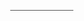
<html>
<head>
<meta name="viewport" content="width=device-width, initial-scale=1">






  <title>Bootstrap 5 Example</title>
  <meta charset="utf-8">
  <meta name="viewport" content="width=device-width, initial-scale=1">
  <link href="https://cdn.jsdelivr.net/npm/bootstrap@5.3.3/dist/css/bootstrap.min.css" rel="stylesheet">
  <script src="https://cdn.jsdelivr.net/npm/bootstrap@5.3.3/dist/js/bootstrap.bundle.min.js"></script>





<style>



* {box-sizing: border-box}

body, html {
  height: 100%;
 margin: 0;
  font-family: Arial;

}

.tabla {
  background-color: #555;
  color: white;
  float: left;
  border: none;
  outline: none;
  cursor: pointer;
  padding: 0.1px 0.1px;
  font-size: 20px;
  width: 25%;
}

.tabla:hover {
  background-color: #777;
}

.contenido {
  color: white;
  display: none;
  padding: 1px 1px;
  height: 105%;
}


#Inicio {background-color: black;}
#News {background-color: black;}
#otro {background-color: black;}
#About {background-color: black;}
#Especial {background-color: black;}













.bg-image {
  /* Full height */
  height: 100%; 
  
  /* Center and scale the image nicely */
  background-position: center;
  background-repeat: no-repeat;
  background-size: cover;
}

/* Images used */
.img1 { background-image: url("https://i.pinimg.com/736x/fe/b8/2d/feb82d3d0dccb51e13414c539652f282.jpg"); }
.img2 { background-image: url("https://i.pinimg.com/736x/58/34/a8/5834a8af5844d0c6075f0aff65959d56.jpg"); }
.img3 { background-image: url("https://i.pinimg.com/736x/90/5c/f8/905cf8adc890477aea2447bef5168f1e.jpg"); }
.img4 { background-image: url("https://i.pinimg.com/736x/88/4d/25/884d25218b66bf5756f408aa3103202c.jpg"); }
.img5 { background-image: url("https://i.pinimg.com/736x/eb/15/db/eb15db04a5343837dca538694f4df136.jpg"); }
.img6 { background-image: url("https://i.pinimg.com/736x/6e/db/4a/6edb4a1d2354b50cb9789c824ce82be0.jpg"); }

/* Position text in the middle of the page/image */
.bg-text {
  background-color: rgb(0,0,0); /* Fallback color */
  background-color: rgba(0,0,0, 0.4); /* Black w/opacity/see-through */
  color: white;
  font-weight: bold;
  font-size: 80px;
  border: 10px solid #f1f1f1;
  position: fixed;
  top: 50%;
  left: 50%;
  transform: translate(-50%, -50%);
  z-index: 1;
  width: 400px;
  padding: 10px;
  text-align: center;
}


.imgine{
   height: 100%; 
     width: 100%;

}












/* From Uiverse.io by JaydipPrajapati1910 */ 
.Comenzar {
  width: 180px;
  height: 50px;
  border-radius: 5px;
  border: none;
  transition: all 0.5s ease-in-out;
  font-size: 20px;
  font-family: Verdana, Geneva, Tahoma, sans-serif;
  font-weight: 600;
  display: flex;
  align-items: center;
  background: #040f16;
  color: #f5f5f5;
}

.Comenzar:hover {
  box-shadow: 0 0 20px 0px #2e2e2e3a;
}

.Comenzar .iconico {
  position: absolute;
  height: 40px;
  width: 70px;
  display: flex;
  justify-content: center;
  align-items: center;
  transition: all 0.5s;
}

.Comenzar .textCo {
  transform: translateX(55px);
}

.Comenzar:hover .iconico {
  width: 175px;
}

.Comenzar:hover .textCo {
  transition: all 0.5s;
  opacity: 0;
}

.Comenzar:focus {
  outline: none;
}

.Comenzar:active .iconico {
  transform: scale(0.85);
}












/* From Uiverse.io by Z4drus */ 
.button-containering {
  display: flex;
  justify-content: center;
  margin: 20px;
}

.button-3d {
  -webkit-appearance: none;
  appearance: none;
  position: relative;
  border-width: 0;
  padding: 0 8px;
  min-width: 4em;
  min-height: 4em;
  box-sizing: border-box;
  background: transparent;
  font: inherit;
  cursor: pointer;
  margin: 10px;
  border-radius: 20px;
}

.button-top {
  display: flex;
  align-items: center;
  justify-content: center;
  position: relative;
  z-index: 2;
  padding: 8px 16px;
  transform: translateY(0);
  color: #fff;
  background-image: linear-gradient(145deg, #6a11cb, #2575fc);
  text-shadow: 0 -1px rgba(0, 0, 0, 0.25);
  border-radius: 20px;
  transition: transform 0.3s, border-radius 0.3s, background 10s;
}

.button-3d:active .button-top {
  border-radius: 10px 10px 8px 8px / 8px;
  transform: translateY(2px);
  background-image: linear-gradient(145deg, #2575fc, #6a11cb);
}

.button-bottom {
  position: absolute;
  z-index: 1;
  bottom: 4px;
  left: 4px;
  border-radius: 20px;
  padding-top: 6px;
  width: calc(100% - 8px);
  height: calc(100% - 10px);
  background-image: linear-gradient(145deg, #2575fc, #6a11cb);
  box-shadow: 0px 2px 3px 0px rgba(0, 0, 0, 0.5);
  transition: border-radius 0.2s, padding-top 0.2s;
}

.button-base {
  position: absolute;
  z-index: 0;
  top: 4px;
  left: 0;
  border-radius: 20px;
  width: 100%;
  height: calc(100% - 4px);
  background-color: rgba(0, 0, 0, 0.15);
  box-shadow: 0 1px 1px 0 rgba(255, 255, 255, 0.75),
    inset 0 2px 2px rgba(0, 0, 0, 0.25);
  transition: border-radius 0.2s, padding-top 0.2s;
}

.button-3d:active .button-bottom {
  border-radius: 10px 10px 8px 8px / 8px;
  padding-top: 0;
}

.button-3d:active .button-base {
  border-radius: 10px 10px 8px 8px / 8px;
}

















.Analisis {
  overflow: hidden;
  border-radius: 0.5rem;
  max-width: 300px;
  background-color: #fff;
  color: #212121;
}

.imagene {
  height: 8rem;
  width: 100%;
  object-fit: cover;
  background-color: rgb(204, 0, 255);
  background-image: linear-gradient(to right, rgb(255, 174, 0), rgb(204, 0, 255));
}

.info {
  padding: 1rem;
  text-align: center;
}

.text-1 {
  font-size: 0.875rem;
  line-height: 1.25rem;
  font-weight: 600;
  letter-spacing: 0.1em;
  text-transform: uppercase;
}

.text-2 {
  margin-top: 1rem;
  font-weight: 900;
  text-transform: uppercase;
}

.text-2 span:first-child {
  font-size: 2.25rem;
  line-height: 2.5rem;
  font-weight: 900;
}

.text-2 span:last-child {
  margin-top: 0.5rem;
  display: block;
  font-size: 0.875rem;
  line-height: 1.25rem;
}

.action {
  margin-top: 1rem;
  display: inline-block;
  width: 100%;
  background-color: rgb(0, 0, 0);
  padding-top: 1rem;
  padding-bottom: 1rem;
  border-radius: 4px;
  font-size: 0.875rem;
  line-height: 1.25rem;
  font-weight: 700;
  letter-spacing: 0.1em;
  text-transform: uppercase;
  color: rgba(255, 255, 255, 1);
  text-decoration: none;
}

.sin {
  margin-top: 1rem;
  font-size: 0.75rem;
  line-height: 1rem;
  font-weight: 500;
  text-transform: uppercase;
  color: rgba(156, 163, 175, 1);
}




















/* From Uiverse.io by adamgiebl */ 
.Img {
  font-family: inherit;
  font-size: 20px;
  background: royalblue;
  color: white;
  padding: 0.7em 1em;
  padding-left: 0.9em;
  display: flex;
  align-items: center;
  border: none;
  border-radius: 16px;
  overflow: hidden;
  transition: all 0.2s;
  cursor: pointer;
}

.Img span {
  display: block;
  margin-left: 0.3em;
  transition: all 0.3s ease-in-out;
}

.Img svg {
  display: block;
  transform-origin: center center;
  transition: transform 0.3s ease-in-out;
}

.Img:hover .svg-wrapper {
  animation: fly-1 0.6s ease-in-out infinite alternate;
}

.Img:hover svg {
  transform: translateX(1.2em) rotate(45deg) scale(1.1);
}

.Img:hover span {
  transform: translateX(5em);
}

.Img:active {
  transform: scale(0.95);
}

@keyframes fly-1 {
  from {
    transform: translateY(0.1em);
  }

  to {
    transform: translateY(-0.1em);
  }
}












body {
  font-family: Verdana, sans-serif;
  margin: 0;
}

* {
  box-sizing: border-box;
}

.row > .column {
  padding: 0 8px;
}

.row:after {
  content: "";
  display: table;
  clear: both;
}

.column {
  float: left;
  width: 25%;
}

/* The Modal (background) */
.modal {
  display: none;
  position: fixed;
  z-index: 1;
  padding-top: 100px;
  left: 0;
  top: 0;
  width: 100%;
  height: 100%;
  overflow: auto;
  background-color: black;
}

/* Modal Content */
.modal-content {
  position: relative;
  background-color: #fefefe;
  margin: auto;
  padding: 0;
  width: 90%;
  max-width: 1200px;
}

/* The Close Button */
.close {
  color: white;
  position: absolute;
  top: 10px;
  right: 25px;
  font-size: 35px;
  font-weight: bold;
}

.close:hover,
.close:focus {
  color: #999;
  text-decoration: none;
  cursor: pointer;
}

.mySlides {
  display: none;
}

.cursor {
  cursor: pointer;
}

/* Next & previous buttons */
.prev,
.next {
  cursor: pointer;
  position: absolute;
  top: 50%;
  width: auto;
  padding: 16px;
  margin-top: -50px;
  color: white;
  font-weight: bold;
  font-size: 20px;
  transition: 0.6s ease;
  border-radius: 0 3px 3px 0;
  user-select: none;
  -webkit-user-select: none;
}

/* Position the "next button" to the right */
.next {
  right: 0;
  border-radius: 3px 0 0 3px;
}

/* On hover, add a black background color with a little bit see-through */
.prev:hover,
.next:hover {
  background-color: rgba(0, 0, 0, 0.8);
}

/* Number text (1/3 etc) */
.numbertext {
  color: #f2f2f2;
  font-size: 12px;
  padding: 8px 12px;
  position: absolute;
  top: 0;
}

img {
  margin-bottom: -4px;
}

.caption-container {
  text-align: center;
  background-color: black;
  padding: 2px 16px;
  color: white;
}

.demo {
  opacity: 0.6;
}

.active,
.demo:hover {
  opacity: 1;
}

img.hover-shadow {
  transition: 0.3s;
}

.hover-shadow:hover {
  box-shadow: 0 4px 8px 0 rgba(0, 0, 0, 0.2), 0 6px 20px 0 rgba(0, 0, 0, 0.19);
}













  










/* Slideshow container */
.GrupoImagenes {
  max-width: 1000px;
  position: relative;
  margin: auto;
}

/* Caption text */
.textual {
  color: green;
  font-size: 15px;
  padding: 8px 12px;
  position: absolute;
  bottom: 8px;
  width: 100%;
  text-align: center;
}

/* Number text (1/3 etc) */
.numero {
  color: #f2f2f2;
  font-size: 12px;
  padding: 8px 12px;
  position: absolute;
  top: 0;
}

/* The dots/bullets/indicators */
.doting {
  height: 15px;
  width: 15px;
  margin: 0 2px;
  background-color: #bbb;
  border-radius: 50%;
  display: inline-block;
  transition: background-color 0.6s ease;
}

.active {
  background-color: #717171;
}

/* Fading animation */
.fading {
  animation-name: fade;
  animation-duration: 1.5s;
}









  









  
</style>
</head>
<body>





<button class="tabla" onclick="openPage('About', this,)"></button>













<div id="Inicio" class="contenido">


<div><img class="imgine" src="https://i.pinimg.com/736x/fe/b8/2d/feb82d3d0dccb51e13414c539652f282.jpg"></div>
<div><img class="imgine" src="https://i.pinimg.com/736x/58/34/a8/5834a8af5844d0c6075f0aff65959d56.jpg"></div>
<div><img class="imgine" src="https://i.pinimg.com/736x/90/5c/f8/905cf8adc890477aea2447bef5168f1e.jpg"></div>
<div><img class="imgine" src="https://i.pinimg.com/736x/88/4d/25/884d25218b66bf5756f408aa3103202c.jpg"></div>
<div><img class="imgine" src="https://i.pinimg.com/736x/eb/15/db/eb15db04a5343837dca538694f4df136.jpg"></div>
<div><img class="imgine" src="https://i.pinimg.com/736x/6e/db/4a/6edb4a1d2354b50cb9789c824ce82be0.jpg"></div>
<div class="bg-text">

 Equipo 1

<br>





<center>
<button class="Comenzar" onclick="openPage('News', this,)">
    <span class="iconico">
        <svg xmlns="http://www.w3.org/2000/svg" width="20" height="24" fill="currentColor" class="bi bi-airplane-fill" viewBox="0 0 16 16">
  <path d="M6.428 1.151C6.708.591 7.213 0 8 0s1.292.592 1.572 1.151C9.861 1.73 10 2.431 10 3v3.691l5.17 2.585a1.5 1.5 0 0 1 .83 1.342V12a.5.5 0 0 1-.582.493l-5.507-.918-.375 2.253 1.318 1.318A.5.5 0 0 1 10.5 16h-5a.5.5 0 0 1-.354-.854l1.319-1.318-.376-2.253-5.507.918A.5.5 0 0 1 0 12v-1.382a1.5 1.5 0 0 1 .83-1.342L6 6.691V3c0-.568.14-1.271.428-1.849Z"></path>
</svg>
    </span>
    <span class="textCo">Comenzar</span>
</button></center>
</div>

  
</div>







<div id="News" class="contenido">









<div class="container-fluid p-5 bg-primary text-white text-center">
  <h1>ANÁLISIS DE MODOS Y EFECTOS DE FALLAS</h1>
 
</div>
  
<div class="container mt-5">
  <div class="row">
    <div class="col-sm-4">
 
<div class="Analisis">
  <div class="imagene"><img src="https://i.pinimg.com/736x/86/d6/5c/86d65c162a1de465fbb1ae388182a9fd.jpg" alt="Gi" width="300" height="128"></div>
  <div class="info">
    <p class="text-1">
      Analisis
    </p>

   <div class="text-2">

  <span>El análisis de modos y efectos de fallas (FMEA, por sus siglas en inglés) es una herramienta estructurada que permite identificar, analizar y priorizar posibles problemas en un sistema, proceso, diseño, producto o servicio. Su principal objetivo es anticipar fallas antes de que ocurran, mejorando así la confiabilidad, seguridad y calidad</span>
    </div>
    
  <p class="sin">
    
  </p>
  </div>
</div>


   </div>
    <div class="col-sm-4">

<div class="Analisis">
  <div class="imagene"><img src="https://i.pinimg.com/736x/31/70/9d/31709d6b373cf4ef9d53a6461b4152be.jpg" alt="Gi" width="300" height="128"></div>
  <div class="info">
    <p class="text-1">
      Modo de Fallas
    </p>

   <div class="text-2">

  <span>Esto se refiere a las maneras específicas en que un sistema o componente podría fallar. En otras palabras, ¿qué podría salir mal?
</span>
    </div>
    
   <p class="sin">
      Offer valid until 29th April, 2023 *
    </p>
  </div>
</div>
    </div>


  <div class="col-sm-4">
<div class="Analisis">
  <div class="imagene"><img src="https://i.pinimg.com/736x/9b/e5/65/9be565cb56b49790d256d28d98140818.jpg" alt="Gi" width="300" height="128"></div>
  <div class="info">
    <p class="text-1">
      Efectos de la falla
    </p>

   <div class="text-2">

  <span>Aquí se describe el impacto que tendría la falla si llegara a ocurrir. ¿Qué consecuencias habría?

</span>
    </div>
    
   <p class="sin">
   
   </p>
  </div>
</div>
    </div>



</div>


 


<div class="container mt-5">
  <div class="row"> 
    <div class="col-sm-4">

<div class="Analisis">
  <div class="imagene"><img src="https://i.pinimg.com/originals/07/85/e7/0785e7dae354aba21aff4c3752166011.gif" alt="Gi" width="300" height="128"></div>
  <div class="info">
    <p class="text-1">
      Causa de Falla
    </p>

   <div class="text-2">

  <span>Se identifican las razones o condiciones que podrían provocar la falla. ¿Por qué sucedería?

</span>
    </div>
    
   <p class="sin">
    
  </p>
  </div>
</div>
    </div>
<br>






  <div class="col-sm-4">

<div class="Analisis">
  <div class="imagene"><img src="https://i.pinimg.com/736x/16/d7/74/16d774f401e0aa9d589831764b3be204.jpg" alt="Gi" width="300" height="128"></div>
  <div class="info">
    <p class="text-1">
      Severidad (S)
    </p>

   <div class="text-2">

  <span> Evalúa qué tan grave sería el efecto de la falla en caso de que ocurra. Se usa una escala, generalmente de 1 (efecto menor) a 10 (efecto crítico).


</span>
    </div>
    
   <p class="sin">
      
   </p>
  </div>
</div>
    </div>








 <div class="col-sm-4">

<div class="Analisis">
  <div class="imagene"><img src="https://i.pinimg.com/736x/ab/e1/f3/abe1f3b238cb9f68017105f2b4a50bba.jpg" alt="Gi" width="300" height="128"></div>
  <div class="info">
    <p class="text-1">
      Ocurrencia (O)
    </p>

   <div class="text-2">

   <span> Estima con qué frecuencia podría suceder la falla. También se utiliza una escala de 1 (muy improbable) a 10 (muy probable).



</span>
    </div>
    
   <p class="sin">
    
  </p>
  </div>
</div>
    </div>





</div>
</div>






<div class="button-containering">
  <button class="button-3d" onclick="openPage('Inicio', this,)" id="defaultOpen">
    <div class="button-top">
      <span class="material-icons">❮</span>
    </div>
    <div class="button-bottom"></div>
    <div class="button-base"></div>
  </button>
  <button class="button-3d" onclick="openPage('otro', this,)">
    <div class="button-top">
      <span class="material-icons">❯</span>
    </div>
    <div class="button-bottom"></div>
    <div class="button-base"></div>
  </button>
</div>




</div>
</div>










<div id="otro" class="contenido">







<div class="container-fluid p-5 bg-danger text-white text-center">
  <h1>Elementos del PFEMDA</h1>







   
</div>
  
<div class="container mt-5">






















<div class="GrupoImagenes">

<div class="Sliter fading">
  <div class="numero">1 / 6</div>
  <img src="https://i.pinimg.com/736x/ac/ba/28/acba2836c507e66eb0fbfbd6ebfe5a63.jpg" style="width:100%">
  <div class="textual">Procesos</div>
</div>

<div class="Sliter fading">
  <div class="numero">2 / 6</div>
  <img src="https://i.pinimg.com/736x/07/98/83/079883d1174c5a85181a5e9cf116972d.jpg" style="width:100%">
  <div class="textual">Fallas</div>
</div>

<div class="Sliter fading">
  <div class="numero">3 / 6</div>
  <img src="https://i.pinimg.com/736x/4b/c9/bd/4bc9bd226fd4f7442c62c5bf223c6f3b.jpg" style="width:100%">
  <div class="textual">Efectos</div>
</div>


<div class="Sliter fading">
  <div class="numero">4 / 6</div>
  <img src="https://i.pinimg.com/736x/63/04/0e/63040e20e85efd172061a1d4d5a8e926.jpg" style="width:100%">
  <div class="textual">Modo</div>
</div>

<div class="Sliter fading">
  <div class="numero">5 / 6</div>
  <img src="https://i.pinimg.com/736x/0d/02/93/0d029394ddf2dde8999f180f484d4b68.jpg" style="width:100%">
  <div class="textual">Diagnostico</div>
</div>

<div class="Sliter fading">
  <div class="numero">6 / 6</div>
  <img src="https://i.pinimg.com/736x/0c/6f/cc/0c6fcc3fbdb8c3e8152ec720d38a92ad.jpg" style="width:100%">
  <div class="textual">Analisis</div>
</div>

</div>

















  
  <div class="row">
    <div class="col-sm-4">
      <h3>Proceso</h3>


   <p>Se examina el sistema o proceso completo, identificando las partes críticas y cómo estas interactúan entre sí. El objetivo es entender dónde podrían surgir problemas.
</p>

  







   </div>
    <div class="col-sm-4">
      <h3>Fallas</h3>
      <p>Se identifican los errores o problemas potenciales que podrían aparecer en el sistema o proceso. Esto incluye cualquier punto débil que podría generar un fallo.
</p>
    







   </div>
    <div class="col-sm-4">
      <h3>Efectos</h3>        
      <p>Se analizan las consecuencias de las fallas, tanto en el sistema como en los usuarios, clientes o procesos relacionados. ¿Qué impacto tendría la falla si ocurre?</p>













   </div>
<div class="col-sm-4">
      <h3>Modo</h3>
      <p>Se describen las maneras específicas en que las fallas podrían manifestarse. Esto responde a la pregunta: ¿cómo podría fallar?
</p>
      
   </div>
<div class="col-sm-4">
      <h3>Diagnostico</h3>
      <p>A diferencia del AMEF, el PFEMDA pone énfasis en las estrategias para detectar y diagnosticar fallas rápidamente. Esto incluye herramientas, métodos y procedimientos para minimizar el impacto de los problemas.

</p>
      
   </div>
    <div class="col-sm-4">
      <h3>Analisis</h3>
      <p>Al igual que en el AMEF, las fallas se priorizan con base en su gravedad, frecuencia y facilidad de detección. Esto permite decidir qué problemas deben abordarse primero, ya sea mediante medidas preventivas o correctivas.

</p>
      
   </div>



  </div>
</div>










<div class="button-containering">
  <button class="button-3d" onclick="openPage('News', this,)" id="defaultOpen">
    <div class="button-top">
      <span class="material-icons">❮</span>
    </div>
    <div class="button-bottom"></div>
    <div class="button-base"></div>
  </button>
  <button class="button-3d" onclick="openPage('About', this,)">
    <div class="button-top">
      <span class="material-icons">❯</span>
    </div>
    <div class="button-bottom"></div>
    <div class="button-base"></div>
  </button>
</div>



</div>




<div id="About" class="contenido">

<div class="container-fluid p-5 bg-info text-white text-center">
  <h1>Control Estadistico De Proceso</h1>
</div>
  
<div class="container mt-5">
  <div class="row">
    <div class="col-sm-4">
      <h3>CEP</h3>
      <p>El Control Estadístico de Procesos (CEP), conocido en inglés como Statistical Process Control (SPC), es una técnica que utiliza herramientas estadísticas para supervisar, medir y mejorar la calidad de los procesos productivos.
</p>
    
   </div>
    <div class="col-sm-4">
      <h3>Comceptos y Claves</h3>
      <p>Variabilidad en los procesos:
Todos los procesos tienen algún nivel de variación, que puede clasificarse en dos tipos:
Variabilidad común: Surge de factores naturales inherentes al proceso.
Variabilidad especial: Resulta de problemas específicos o anomalías.
</p>
    
  </div>
    <div class="col-sm-4">
      <h3>CEP Prevencion</h3>        
      <p>El CEP se enfoca en identificar posibles problemas antes de que afecten la calidad del producto o servicio, reduciendo desperdicios y evitando fallas en etapas avanzadas.
El CEP no solo mejora la calidad, sino que también aumenta la eficiencia del proceso al anticipar y corregir problemas antes de que se vuelvan significativos.</p>

   </div>
  </div>
</div>




<br>













<div class="row">
  <div class="column">
    <img src="https://i.pinimg.com/736x/25/67/95/256795c87f033985a28d3e9566c8c406.jpg" style="width:100%" onclick="openModal();currentSlide(1)" class="hover-shadow cursor">
  </div>
  <div class="column">
    <img src="https://i.pinimg.com/736x/b9/34/03/b93403dd4c22378b80253bcf7cb5536a.jpg" style="width:100%" onclick="openModal();currentSlide(2)" class="hover-shadow cursor">
  </div>
  <div class="column">
    <img src="https://i.pinimg.com/736x/16/03/5d/16035d193f863a0ea5d14338124e2b92.jpg" style="width:100%" onclick="openModal();currentSlide(3)" class="hover-shadow cursor">
  </div>
  <div class="column">
    <img src="https://i.pinimg.com/736x/9b/05/ba/9b05ba561a1c0e47548e613d7e07d1b8.jpg" style="width:100%" onclick="openModal();currentSlide(4)" class="hover-shadow cursor">
  </div>
    <div class="column">
    <img src="https://i.pinimg.com/736x/a9/ee/f2/a9eef22eb029950b7b8c978256761ab3.jpg" style="width:100%" onclick="openModal();currentSlide(4)" class="hover-shadow cursor">
  </div>
</div>

<div id="myModal" class="modal">
  <span class="close cursor" onclick="closeModal()">&times;</span>
  <div class="modal-content">

   <div class="mySlides">
      <div class="numbertext">1 / 5</div>
      <img src="https://i.pinimg.com/736x/25/67/95/256795c87f033985a28d3e9566c8c406.jpg" style="width:100%">
    </div>

   <div class="mySlides">
      <div class="numbertext">2 / 5</div>
      <img src="https://i.pinimg.com/736x/b9/34/03/b93403dd4c22378b80253bcf7cb5536a.jpg" style="width:100%">
    </div>

   <div class="mySlides">
      <div class="numbertext">3 / 5</div>
      <img src="https://i.pinimg.com/736x/16/03/5d/16035d193f863a0ea5d14338124e2b92.jpg" style="width:100%">
    </div>
    
   <div class="mySlides">
      <div class="numbertext">4 / 5</div>
      <img src="https://i.pinimg.com/736x/9b/05/ba/9b05ba561a1c0e47548e613d7e07d1b8.jpg" style="width:100%">
    </div>
       <div class="mySlides">
      <div class="numbertext">5 / 5</div>
      <img src="https://i.pinimg.com/736x/a9/ee/f2/a9eef22eb029950b7b8c978256761ab3.jpg" style="width:100%">
    </div>
    
  <a class="prev" onclick="plusSlides(-1)">&#10094;</a>
    <a class="next" onclick="plusSlides(1)">&#10095;</a>

   <div class="caption-container">
      <p id="caption"></p>
    </div>


  <div class="column">
      <img class="demo cursor" src="https://i.pinimg.com/736x/25/67/95/256795c87f033985a28d3e9566c8c406.jpg" style="width:100%" onclick="currentSlide(1)" alt="Nature and sunrise">
    </div>
    <div class="column">
      <img class="demo cursor" src="https://i.pinimg.com/736x/b9/34/03/b93403dd4c22378b80253bcf7cb5536a.jpg" style="width:100%" onclick="currentSlide(2)" alt="Snow">
    </div>
        <div class="column">
      <img class="demo cursor" src="https://i.pinimg.com/736x/16/03/5d/16035d193f863a0ea5d14338124e2b92.jpg" style="width:100%" onclick="currentSlide(3)" alt="Mountains and fjords">
    </div>
    
  <div class="column">
      <img class="demo cursor" src="https://i.pinimg.com/736x/9b/05/ba/9b05ba561a1c0e47548e613d7e07d1b8.jpg" style="width:100%" onclick="currentSlide(4)" alt="Mountains and fjords">
    </div>
    
  <div class="column">
      <img class="demo cursor" src="https://i.pinimg.com/736x/a9/ee/f2/a9eef22eb029950b7b8c978256761ab3.jpg" style="width:100%" onclick="currentSlide(5)" alt="Northern Lights">
    </div>
  </div>
</div>










<br>
<div class="button-containering">
  <button class="button-3d" onclick="openPage('otro', this,)" id="defaultOpen">
    <div class="button-top">
      <span class="material-icons">❮</span>
    </div>
    <div class="button-bottom"></div>
    <div class="button-base"></div>
  </button>
  <button class="button-3d" onclick="openPage('Especial', this,)">
    <div class="button-top">
      <span class="material-icons">❯</span>
    </div>
    <div class="button-bottom"></div>
    <div class="button-base"></div>
  </button>
</div>



</div>


















<div id="Especial" class="contenido">
<div class="container-fluid p-5 bg-warning text-white text-center">
  <h1>PPAP</h1>
</div>
  
<div class="container mt-5">
  <div class="row">
    <div class="col-sm-4">
      
   <p>
        El PPAP (Proceso de Aprobación de Partes de Producción) es un procedimiento estándar, especialmente en la industria automotriz, diseñado para garantizar que los proveedores puedan fabricar piezas o componentes que cumplan con las especificaciones y requisitos del cliente antes de comenzar la producción en masa.
        


</p>


<img src="https://i.pinimg.com/736x/30/72/f3/3072f3d991ad8f3c6c93ab47994a4183.jpg" alt="Girl in a jacket" width="400" height="300">
    
   </div>
  <div class="col-sm-4">
      

<img src="https://i.pinimg.com/736x/37/3e/d3/373ed3e548275f7a22fab498e4ab69a2.jpg" alt="Girl in a jacket" width="400" height="300">
    
   </div>
   <div class="col-sm-4">
           
  <p>
-Planificación
</p>
<p>
  Producción
</p>
<p>
  Postproducción
</p>
<br>
<p>
  En cada etapa, el proveedor y el cliente deben trabajar juntos para garantizar que las piezas cumplan con las especificaciones del cliente.
</p>
<img src="https://i.pinimg.com/736x/2e/bd/62/2ebd62360a8b64cacfc4a66e6db72696.jpg" alt="Girl in a jacket" width="400" height="300">
   </div>
  </div>
</div>











<br>
<div class="button-containering">
  <button class="button-3d" onclick="openPage('About', this,)" id="defaultOpen">
    <div class="button-top">
      <span class="material-icons">❮</span>
    </div>
    <div class="button-bottom"></div>
    <div class="button-base"></div>
  </button>
</div>







</div>



















<script>
function openPage(pageName,elmnt,color) {
  var i, tabcontent, tablinks;
  tabcontent = document.getElementsByClassName("contenido");
  for (i = 0; i < tabcontent.length; i++) {
    tabcontent[i].style.display = "none";
  }
  tablinks = document.getElementsByClassName("tabla");
  for (i = 0; i < tablinks.length; i++) {
    tablinks[i].style.backgroundColor = "";
  }
  document.getElementById(pageName).style.display = "block";
  elmnt.style.backgroundColor = color;
}


document.getElementById("defaultOpen").click();

















function openModal() {
  document.getElementById("myModal").style.display = "block";
}

function closeModal() {
  document.getElementById("myModal").style.display = "none";
}

var slideIndex = 1;
showSlides(slideIndex);

function plusSlides(n) {
  showSlides(slideIndex += n);
}

function currentSlide(n) {
  showSlides(slideIndex = n);
}

function showSlides(n) {
  var i;
  var slides = document.getElementsByClassName("mySlides");
  var dots = document.getElementsByClassName("demo");
  var captionText = document.getElementById("caption");
  if (n > slides.length) {slideIndex = 1}
  if (n < 1) {slideIndex = slides.length}
  for (i = 0; i < slides.length; i++) {
      slides[i].style.display = "none";
  }
  for (i = 0; i < dots.length; i++) {
      dots[i].className = dots[i].className.replace(" active", "");
  }
  slides[slideIndex-1].style.display = "block";
  dots[slideIndex-1].className += " active";
  captionText.innerHTML = dots[slideIndex-1].alt;
}
































let slideIndex = 0;
showSlides();

function showSlides() {
  let i;
  let slides = document.getElementsByClassName("Sliter");
  let dots = document.getElementsByClassName("doting");
  for (i = 0; i < slides.length; i++) {
    slides[i].style.display = "none";  
  }
  slideIndex++;
  if (slideIndex > slides.length) {slideIndex = 1}    
  for (i = 0; i < dots.length; i++) {
    dots[i].className = dots[i].className.replace(" active", "");
  }
  slides[slideIndex-1].style.display = "block";  
  dots[slideIndex-1].className += " active";
  setTimeout(showSlides, 5000); // Change image every 5 seconds
}

</script>
   
</body>
</html> 

